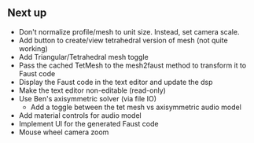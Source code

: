 ## Next up

- Don't normalize profile/mesh to unit size. Instead, set camera scale.
- Add button to create/view tetrahedral version of mesh (not quite working)
- Add Triangular/Tetrahedral mesh toggle
- Pass the cached TetMesh to the mesh2faust method to transform it to Faust code
- Display the Faust code in the text editor and update the dsp
- Make the text editor non-editable (read-only)
- Use Ben's axisymmetric solver (via file IO)
  - Add a toggle between the tet mesh vs axisymmetric audio model
- Add material controls for audio model
- Implement UI for the generated Faust code
- Mouse wheel camera zoom
